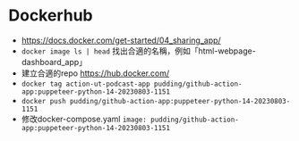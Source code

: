 # Dockerhub

- https://docs.docker.com/get-started/04_sharing_app/
- `docker image ls | head` 找出合適的名稱，例如「html-webpage-dashboard_app」
- 建立合適的repo https://hub.docker.com/
- `docker tag action-ut-podcast-app pudding/github-action-app:puppeteer-python-14-20230803-1151`
- `docker push pudding/github-action-app:puppeteer-python-14-20230803-1151`
- 修改docker-compose.yaml `image: pudding/github-action-app:puppeteer-python-14-20230803-1151`